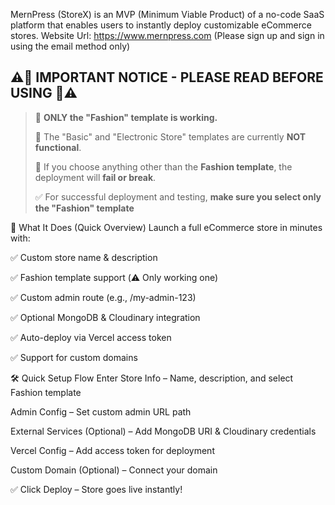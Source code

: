 MernPress (StoreX) is an MVP (Minimum Viable Product) of a no-code SaaS platform that enables users to instantly deploy customizable eCommerce stores. Website Url: https://www.mernpress.com (Please sign up and sign in using the email method only)

## ⚠️🚨 IMPORTANT NOTICE - PLEASE READ BEFORE USING 🚨⚠️

> 🔴 **ONLY the "Fashion" template is working.**
>
> 🛑 The "Basic" and "Electronic Store" templates are currently **NOT functional**.
>
> 🧪 If you choose anything other than the **Fashion template**, the deployment will **fail or break**.
>
> ✅ For successful deployment and testing, **make sure you select only the "Fashion" template**

🚀 What It Does (Quick Overview)
Launch a full eCommerce store in minutes with:

✅ Custom store name & description

✅ Fashion template support (⚠️ Only working one)

✅ Custom admin route (e.g., /my-admin-123)

✅ Optional MongoDB & Cloudinary integration

✅ Auto-deploy via Vercel access token

✅ Support for custom domains

🛠️ Quick Setup Flow
Enter Store Info – Name, description, and select Fashion template

Admin Config – Set custom admin URL path

External Services (Optional) – Add MongoDB URI & Cloudinary credentials

Vercel Config – Add access token for deployment

Custom Domain (Optional) – Connect your domain

✅ Click Deploy – Store goes live instantly!

